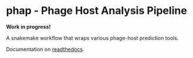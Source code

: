 # phap - Phage Host Analysis Pipeline

**Work in progress!**

A snakemake workflow that wraps various phage-host prediction tools.

Documentation on [readthedocs](https://phap.readthedocs.io/en/latest).

